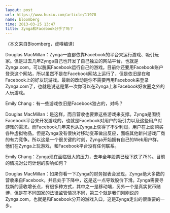 ```yaml
---
layout: post
url: https://www.huxiu.com/article/11978
name: bloomberg
time: 2013-03-25 13:47
title: Zynga和Facebook分手了吗？
---
```

（本文来自Bloomberg，虎嗅编译）

Douglas MacMillan：Zynga一直都依靠Facebook的平台来运行游戏、吸引玩家。但是过去几年Zynga自己也开发了自己独立的网站平台，也就是Zynga.com，可以脱离Facebook运行自己的游戏。目前你还要用Facebook账户登录这个网站，所以虽然不是在Facebook网站上运行了，但是依旧是在和Facebook上的好友玩游戏。最新的改动是你不需要再用Facebook来登录Zynga.com了，也就是说这是第一次你可以在Zynga上和Facebook好友圈之外的人玩游戏。

Emily Chang：有一些游戏依旧是Facebook独占的，对吗？

Douglas MacMillan：是这样，而且营收也要靠这些游戏来支撑。Zynga是围绕Facebook平台来开发游戏的，也就是Facebook对用户的吸引力以及这些用户对游戏的需求。而Facebook几年来也从Zynga上获得了不少利润，用户在上面购买各种虚拟物品。但是Zynga没有很快对移动变革做出反应，面临其他新兴游戏厂商的有力竞争。所以这是一个很关键的时刻，Zynga开始拥有自己的Web用户群，他们在Zynga上玩游戏，和Facebook平台没有任何联系。

Emily Chang：Zynga现在面临很大的压力，去年全年股票已经下跌了75%。目前的情况对公司计划的影响如何？

Douglas MacMillan：如果你看一下Zynga的财务报表会发现，Zynga绝大多数的营收来自Facebook，并且处于下降中，这是这一点导致股价下滑。Zynga需要寻找新的营收增长点，有很多种方式，其中之一是移动端，另外一个是真实货币赌博，但是在不同国家的法律监管情况不同，第三个就是我们刚刚说的Zynga.com，也就是和Facebook分开的游戏入口，这是Zynga走出的很重要的一步。


